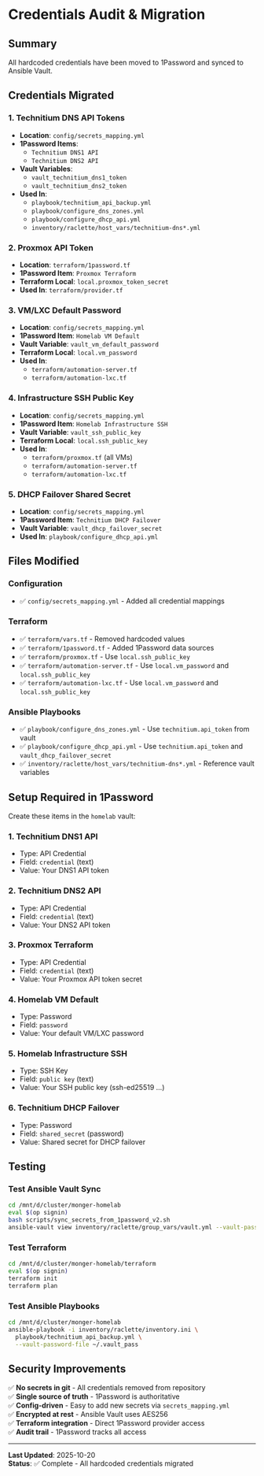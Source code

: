 # Credentials Audit & Migration

## Summary

All hardcoded credentials have been moved to 1Password and synced to Ansible Vault.

## Credentials Migrated

### 1. Technitium DNS API Tokens
- **Location**: `config/secrets_mapping.yml`
- **1Password Items**: 
  - `Technitium DNS1 API`
  - `Technitium DNS2 API`
- **Vault Variables**: 
  - `vault_technitium_dns1_token`
  - `vault_technitium_dns2_token`
- **Used In**:
  - `playbook/technitium_api_backup.yml`
  - `playbook/configure_dns_zones.yml`
  - `playbook/configure_dhcp_api.yml`
  - `inventory/raclette/host_vars/technitium-dns*.yml`

### 2. Proxmox API Token
- **Location**: `terraform/1password.tf`
- **1Password Item**: `Proxmox Terraform`
- **Terraform Local**: `local.proxmox_token_secret`
- **Used In**: `terraform/provider.tf`

### 3. VM/LXC Default Password
- **Location**: `config/secrets_mapping.yml`
- **1Password Item**: `Homelab VM Default`
- **Vault Variable**: `vault_vm_default_password`
- **Terraform Local**: `local.vm_password`
- **Used In**:
  - `terraform/automation-server.tf`
  - `terraform/automation-lxc.tf`

### 4. Infrastructure SSH Public Key
- **Location**: `config/secrets_mapping.yml`
- **1Password Item**: `Homelab Infrastructure SSH`
- **Vault Variable**: `vault_ssh_public_key`
- **Terraform Local**: `local.ssh_public_key`
- **Used In**:
  - `terraform/proxmox.tf` (all VMs)
  - `terraform/automation-server.tf`
  - `terraform/automation-lxc.tf`

### 5. DHCP Failover Shared Secret
- **Location**: `config/secrets_mapping.yml`
- **1Password Item**: `Technitium DHCP Failover`
- **Vault Variable**: `vault_dhcp_failover_secret`
- **Used In**: `playbook/configure_dhcp_api.yml`

## Files Modified

### Configuration
- ✅ `config/secrets_mapping.yml` - Added all credential mappings

### Terraform
- ✅ `terraform/vars.tf` - Removed hardcoded values
- ✅ `terraform/1password.tf` - Added 1Password data sources
- ✅ `terraform/proxmox.tf` - Use `local.ssh_public_key`
- ✅ `terraform/automation-server.tf` - Use `local.vm_password` and `local.ssh_public_key`
- ✅ `terraform/automation-lxc.tf` - Use `local.vm_password` and `local.ssh_public_key`

### Ansible Playbooks
- ✅ `playbook/configure_dns_zones.yml` - Use `technitium.api_token` from vault
- ✅ `playbook/configure_dhcp_api.yml` - Use `technitium.api_token` and `vault_dhcp_failover_secret`
- ✅ `inventory/raclette/host_vars/technitium-dns*.yml` - Reference vault variables

## Setup Required in 1Password

Create these items in the `homelab` vault:

### 1. Technitium DNS1 API
- Type: API Credential
- Field: `credential` (text)
- Value: Your DNS1 API token

### 2. Technitium DNS2 API
- Type: API Credential
- Field: `credential` (text)
- Value: Your DNS2 API token

### 3. Proxmox Terraform
- Type: API Credential
- Field: `credential` (text)
- Value: Your Proxmox API token secret

### 4. Homelab VM Default
- Type: Password
- Field: `password`
- Value: Your default VM/LXC password

### 5. Homelab Infrastructure SSH
- Type: SSH Key
- Field: `public key` (text)
- Value: Your SSH public key (ssh-ed25519 ...)

### 6. Technitium DHCP Failover
- Type: Password
- Field: `shared_secret` (password)
- Value: Shared secret for DHCP failover

## Testing

### Test Ansible Vault Sync
```bash
cd /mnt/d/cluster/monger-homelab
eval $(op signin)
bash scripts/sync_secrets_from_1password_v2.sh
ansible-vault view inventory/raclette/group_vars/vault.yml --vault-password-file ~/.vault_pass
```

### Test Terraform
```bash
cd /mnt/d/cluster/monger-homelab/terraform
eval $(op signin)
terraform init
terraform plan
```

### Test Ansible Playbooks
```bash
cd /mnt/d/cluster/monger-homelab
ansible-playbook -i inventory/raclette/inventory.ini \
  playbook/technitium_api_backup.yml \
  --vault-password-file ~/.vault_pass
```

## Security Improvements

✅ **No secrets in git** - All credentials removed from repository  
✅ **Single source of truth** - 1Password is authoritative  
✅ **Config-driven** - Easy to add new secrets via `secrets_mapping.yml`  
✅ **Encrypted at rest** - Ansible Vault uses AES256  
✅ **Terraform integration** - Direct 1Password provider access  
✅ **Audit trail** - 1Password tracks all access  

---

**Last Updated**: 2025-10-20  
**Status**: ✅ Complete - All hardcoded credentials migrated
